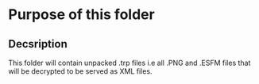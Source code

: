 # Purpose of this folder

## Decsription

This folder will contain unpacked .trp files i.e all .PNG and .ESFM files that will be decrypted to be served as XML files.
